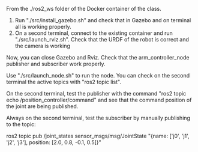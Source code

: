 From the ./ros2_ws folder of the Docker container of the class.

1) Run "./src/install_gazebo.sh" and check that in Gazebo and on terminal all is working properly.
2) On a second terminal, connect to the existing container and run "./src/launch_rviz.sh". Check that the URDF of the robot is correct and the camera is working

Now, you can close Gazebo and Rviz. Check that the arm_controller_node publisher and subscriber work properly.

Use "./src/launch_node.sh" to run the node. You can check on the second terminal the active topics with "ros2 topic list".

On the second terminal, test the publisher with the command "ros2 topic echo /position_controller/command" and see that the command position of the joint are being published.

Always on the second terminal, test the subscriber by manually publishing to the topic:

ros2 topic pub /joint_states sensor_msgs/msg/JointState "{name: ['j0', 'j1', 'j2', 'j3'], position: [2.0, 0.8, -0.1, 0.5]}"
